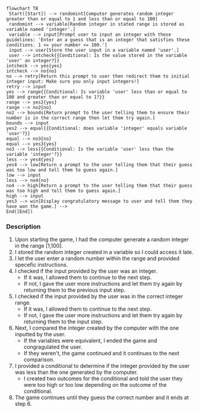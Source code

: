 ```mermaid
flowchart TB
 Start([Start]) --> randomint[Computer generates random integer greater than or equal to 1 and less than or equal to 100]
 randomint --> variable[Random integer in stated range is stored as variable named 'integer'.]
 variable --> input[Prompt user to input an integer with these guidelines: 'Enter an a guess that is an integer that satisfies these conditions. 1 <= your number <= 100.']
 input --> user[Store the user input in a variable named 'user'.]
 user --> intcheck{{Conditional: Is the value stored in the variable 'user' an integer?}}
intcheck --> yes{yes}
intcheck --> no{no}
no --> retry[Return this prompt to user then redirect them to initial integer input: Make sure you only input integers!]
retry --> input
yes --> range{{Conditional: Is variable 'user' less than or equal to 100 and greater than or equal to 1?}}
range --> yes2{yes}
range --> no2{no}
no2 --> bounds[Return prompt to the user telling them to ensure their number is in the correct range then let them try again.]
bounds --> input
yes2 --> equal{{Conditional: does variable 'integer' equals variable 'user'?}}
equal --> no3{no}
equal --> yes3{yes}
no3 --> less{{Conditional: Is the variable 'user' less than the variable 'integer'?}}
less --> yes4{yes}
yes4 --> low[Return a prompt to the user telling them that their guess was too low and tell them to guess again.]
low --> input
less --> no4{no}
no4 --> high[Return a prompt to the user telling them that their guess was too high and tell them to guess again.]
high --> input
yes3 --> win[Display congratulatory message to user and tell them they have won the game.] -->
End([End])
```
### Description
1. Upon starting the game, I had the computer generate a random integer in the range [1,100].
2. I stored the random integer created in a variable so I could access it late.
3. I let the user enter a random number within the range and provided specefic instructions.
4. I checked if the input provided by the user was an integer.
   * If it was, I allowed them to continue to the next step.
   * If not, I gave the user more instructions and let them try again by returning them to the previous input step.
5. I checked if the input provided by the user was in the correct integer range.
   * If it was, I allowed them to continue to the next step.
   * If not, I gave the user more instructions and let them try again by returning them to the input step.
6. Next, I compared the integer created by the computer with the one inputted by the user.
   * If the variables were equivalent, I ended the game and congragulated the user.
   * If they weren't, the game continued and it continues to the next comparison.
7. I provided a conditional to determine if the integer provided by the user was less than the one generated by the computer.
   * I created two outcomes for the conditional and told the user they were too high or too low depending on the outcome of the conditional.
8. The game continues until they guess the correct number and it ends at step 6.
